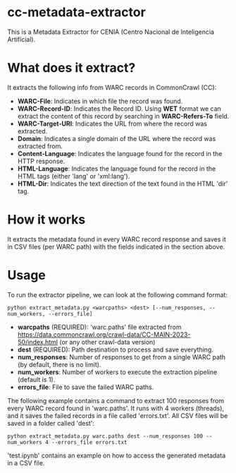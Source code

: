 # cc-metadata-extractor
This is a Metadata Extractor for CENIA (Centro Nacional de Inteligencia Artificial).

# What does it extract?
It extracts the following info from WARC records in CommonCrawl (CC):
- **WARC-File**: Indicates in which file the record was found.
- **WARC-Record-ID**: Indicates the Record ID. Using **WET** format we can extract the content of this record by searching in **WARC-Refers-To** field.
- **WARC-Target-URI**: Indicates the URL from where the record was extracted.
- **Domain**: Indicates a single domain of the URL where the record was extracted from.
- **Content-Language**: Indicates the language found for the record in the HTTP response.
- **HTML-Language**: Indicates the language found for the record in the HTML tags (either 'lang' or 'xml:lang').
- **HTML-Dir**: Indicates the text direction of the text found in the HTML 'dir' tag.

# How it works
It extracts the metadata found in every WARC record response and saves it in CSV files (per WARC path) with the fields indicated in the section above.

# Usage
To run the extractor pipeline, we can look at the following command format:
~~~
python extract_metadata.py <warcpaths> <dest> [--num_responses, --num_workers, --errors_file]
~~~

- **warcpaths** (REQUIRED): 'warc.paths' file extracted from https://data.commoncrawl.org/crawl-data/CC-MAIN-2023-50/index.html (or any other crawl-data version)
- **dest** (REQUIRED): Path destination to process and save everything.
- **num_responses**: Number of responses to get from a single WARC path (by default, there is no limit).
- **num_workers**: Number of workers to execute the extraction pipeline (default is 1).
- **errors_file**: File to save the failed WARC paths.

The following example contains a command to extract 100 responses from every WARC record found in 'warc.paths'. It runs with 4 workers (threads), and it saves the failed records in a file called 'errors.txt'. All CSV files will be saved in a folder called 'dest':
~~~
python extract_metadata.py warc.paths dest --num_responses 100 --num_workers 4 --errors_file errors.txt
~~~


'test.ipynb' contains an example on how to access the generated metadata in a CSV file.
